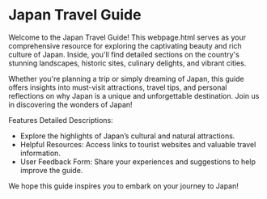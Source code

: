 # Japan Travel Guide

Welcome to the Japan Travel Guide! This webpage.html serves as your comprehensive resource for exploring the captivating beauty and rich culture of Japan. Inside, you'll find detailed sections on the country's stunning landscapes, historic sites, culinary delights, and vibrant cities.

Whether you're planning a trip or simply dreaming of Japan, this guide offers insights into must-visit attractions, travel tips, and personal reflections on why Japan is a unique and unforgettable destination. Join us in discovering the wonders of Japan!

Features
Detailed Descriptions:

- Explore the highlights of Japan’s cultural and natural attractions.
- Helpful Resources: Access links to tourist websites and valuable travel information.
- User Feedback Form: Share your experiences and suggestions to help improve the guide.

We hope this guide inspires you to embark on your journey to Japan!
